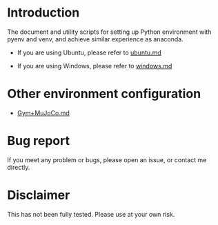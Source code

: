 # Introduction
The document and utility scripts for setting up Python environment with pyenv and venv, and achieve similar experience as anaconda.

- If you are using Ubuntu, please refer to [ubuntu.md](ubuntu.md)

- If you are using Windows, please refer to [windows.md](windows.md)

# Other environment configuration
- [Gym+MuJoCo.md](Gym+MuJoCo.md)

# Bug report
If you meet any problem or bugs, please open an issue, or contact me directly.

# Disclaimer
This has not been fully tested. Please use at your own risk.
